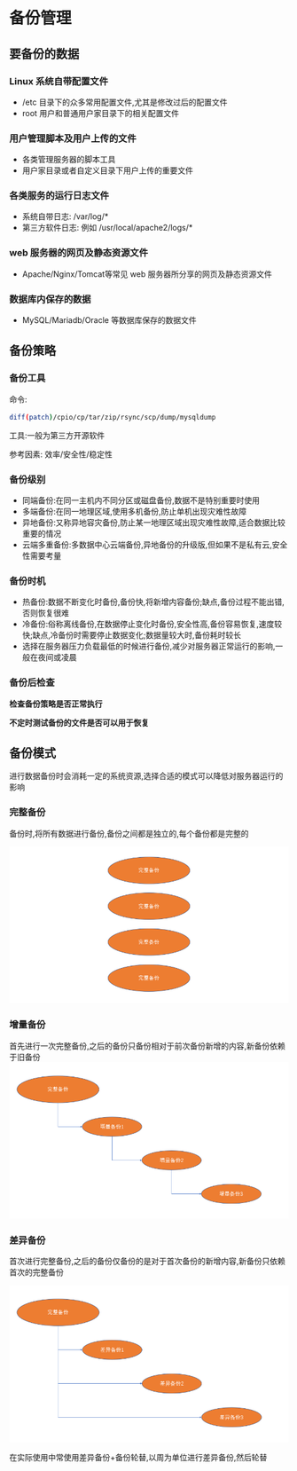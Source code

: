 # 备份管理

## 要备份的数据

### Linux 系统自带配置文件

* /etc 目录下的众多常用配置文件,尤其是修改过后的配置文件
* root 用户和普通用户家目录下的相关配置文件

### 用户管理脚本及用户上传的文件

* 各类管理服务器的脚本工具
* 用户家目录或者自定义目录下用户上传的重要文件

### 各类服务的运行日志文件

* 系统自带日志: /var/log/\*
* 第三方软件日志: 例如 /usr/local/apache2/logs/\*

### web 服务器的网页及静态资源文件

* Apache/Nginx/Tomcat等常见 web 服务器所分享的网页及静态资源文件

### 数据库内保存的数据

* MySQL/Mariadb/Oracle 等数据库保存的数据文件

## 备份策略

### 备份工具

命令:

```bash
diff(patch)/cpio/cp/tar/zip/rsync/scp/dump/mysqldump
```

工具:一般为第三方开源软件

参考因素: 效率/安全性/稳定性

### 备份级别

* 同端备份:在同一主机内不同分区或磁盘备份,数据不是特别重要时使用
* 多端备份:在同一地理区域,使用多机备份,防止单机出现灾难性故障
* 异地备份:又称异地容灾备份,防止某一地理区域出现灾难性故障,适合数据比较重要的情况
* 云端多重备份:多数据中心云端备份,异地备份的升级版,但如果不是私有云,安全性需要考量

### 备份时机

* 热备份:数据不断变化时备份,备份快,将新增内容备份;缺点,备份过程不能出错,否则恢复很难
* 冷备份:俗称离线备份,在数据停止变化时备份,安全性高,备份容易恢复,速度较快;缺点,冷备份时需要停止数据变化;数据量较大时,备份耗时较长
* 选择在服务器压力负载最低的时候进行备份,减少对服务器正常运行的影响,一般在夜间或凌晨

### 备份后检查

**检查备份策略是否正常执行**

**不定时测试备份的文件是否可以用于恢复**

## 备份模式

进行数据备份时会消耗一定的系统资源,选择合适的模式可以降低对服务器运行的影响

### 完整备份

备份时,将所有数据进行备份,备份之间都是独立的,每个备份都是完整的

![](Pics/完整备份.png)

### 增量备份

首先进行一次完整备份,之后的备份只备份相对于前次备份新增的内容,新备份依赖于旧备份![](Pics/增量备份.png)

### 差异备份

首次进行完整备份,之后的备份仅备份的是对于首次备份的新增内容,新备份只依赖首次的完整备份

![](Pics/差异备份.png)

在实际使用中常使用差异备份+备份轮替,以周为单位进行差异备份,然后轮替